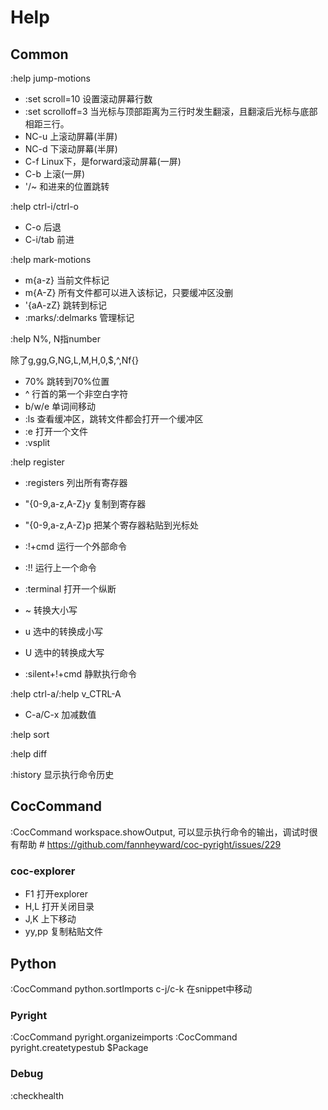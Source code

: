 # Help

## Common

:help jump-motions
- :set scroll=10 设置滚动屏幕行数
- :set scrolloff=3 当光标与顶部距离为三行时发生翻滚，且翻滚后光标与底部相距三行。
- NC-u 上滚动屏幕(半屏)
- NC-d 下滚动屏幕(半屏)
- C-f Linux下，是forward滚动屏幕(一屏)
- C-b 上滚(一屏)
- '/~ 和进来的位置跳转

:help ctrl-i/ctrl-o
- C-o 后退
- C-i/tab 前进

:help mark-motions
- m{a-z} 当前文件标记
- m{A-Z} 所有文件都可以进入该标记，只要缓冲区没删
- '{aA-zZ} 跳转到标记
- :marks/:delmarks 管理标记

:help N%, N指number

除了g,gg,G,NG,L,M,H,0,$,^,Nf{}
- 70% 跳转到70%位置
- ^ 行首的第一个非空白字符
- b/w/e 单词间移动
- :ls 查看缓冲区，跳转文件都会打开一个缓冲区
- :e 打开一个文件
- :vsplit

:help register

- :registers 列出所有寄存器
- "{0-9,a-z,A-Z}y 复制到寄存器
- "{0-9,a-z,A-Z}p 把某个寄存器粘贴到光标处

- :!+cmd 运行一个外部命令
- :!! 运行上一个命令
- :terminal 打开一个纵断

- ~ 转换大小写
- u 选中的转换成小写
- U 选中的转换成大写

- :silent+!+cmd 静默执行命令

:help ctrl-a/:help v\_CTRL-A

- C-a/C-x 加减数值

:help sort

:help diff

:history 显示执行命令历史


## CocCommand
:CocCommand workspace.showOutput, 可以显示执行命令的输出，调试时很有帮助  # https://github.com/fannheyward/coc-pyright/issues/229

### coc-explorer
- F1 打开explorer
- H,L 打开关闭目录
- J,K 上下移动
- yy,pp 复制粘贴文件

## Python

:CocCommand python.sortImports
c-j/c-k 在snippet中移动

### Pyright

:CocCommand pyright.organizeimports
:CocCommand pyright.createtypestub $Package

### Debug

:checkhealth


